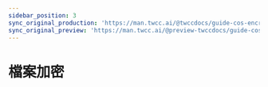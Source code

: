 ```yaml
---
sidebar_position: 3
sync_original_production: 'https://man.twcc.ai/@twccdocs/guide-cos-encryption-en' 
sync_original_preview: 'https://man.twcc.ai/@preview-twccdocs/guide-cos-encryption-en'
---
```


# 檔案加密

